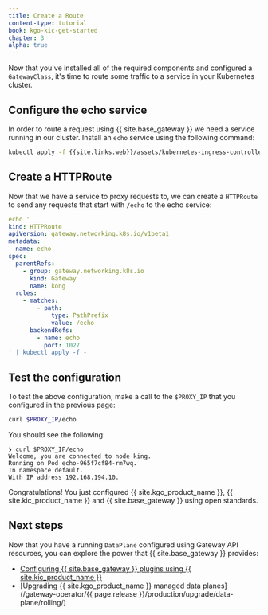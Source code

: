 ```yaml
---
title: Create a Route
content-type: tutorial
book: kgo-kic-get-started
chapter: 3
alpha: true
---
```


Now that you've installed all of the required components and configured a `GatewayClass`, it's time to route some traffic to a service in your Kubernetes cluster.

## Configure the echo service

In order to route a request using {{ site.base_gateway }} we need a service running in our cluster. Install an `echo` service using the following command:

```bash
kubectl apply -f {{site.links.web}}/assets/kubernetes-ingress-controller/examples/echo-service.yaml
```

## Create a HTTPRoute

Now that we have a service to proxy requests to, we can create a `HTTPRoute` to send any requests that start with `/echo` to the echo service:

```yaml
echo '
kind: HTTPRoute
apiVersion: gateway.networking.k8s.io/v1beta1
metadata:
  name: echo
spec:
  parentRefs:
    - group: gateway.networking.k8s.io
      kind: Gateway
      name: kong
  rules:
    - matches:
        - path:
            type: PathPrefix
            value: /echo
      backendRefs:
        - name: echo
          port: 1027
' | kubectl apply -f -
```

## Test the configuration

To test the above configuration, make a call to the `$PROXY_IP` that you configured in the previous page:

```bash
curl $PROXY_IP/echo
```

You should see the following:

```
❯ curl $PROXY_IP/echo
Welcome, you are connected to node king.
Running on Pod echo-965f7cf84-rm7wq.
In namespace default.
With IP address 192.168.194.10.
```

Congratulations! You just configured {{ site.kgo_product_name }}, {{ site.kic_product_name }} and {{ site.base_gateway }} using open standards.

## Next steps

Now that you have a running `DataPlane` configured using Gateway API resources, you can explore the power that {{ site.base_gateway }} provides:

* [Configuring {{ site.base_gateway }} plugins using {{ site.kic_product_name }}](/kubernetes-ingress-controller/latest/guides/using-kongplugin-resource/)
* [Upgrading {{ site.kgo_product_name }} managed data planes](/gateway-operator/{{ page.release }}/production/upgrade/data-plane/rolling/)
